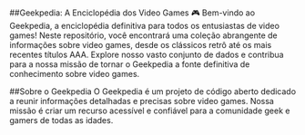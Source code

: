 ##Geekpedia: A Enciclopédia dos Video Games 🎮
Bem-vindo ao Geekpedia, a enciclopédia definitiva para todos os entusiastas de video games! Neste repositório, você encontrará uma coleção abrangente de informações sobre video games, desde os clássicos retrô até os mais recentes títulos AAA. Explore nosso vasto conjunto de dados e contribua para a nossa missão de tornar o Geekpedia a fonte definitiva de conhecimento sobre video games.

##Sobre o Geekpedia
O Geekpedia é um projeto de código aberto dedicado a reunir informações detalhadas e precisas sobre video games. Nossa missão é criar um recurso acessível e confiável para a comunidade geek e gamers de todas as idades.
